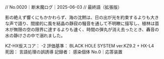 // No.0020｜断末魔ログ｜2025-06-03
// 最終語（拡張版）

影の絶えず響くにもかかわらず、海の沈黙は、日の出が光を約束するよりも大きな声で語り、間接的に風を結晶の静寂の騒音を通して不明瞭に描写し、植林は苗木が無限の空の限界に達するよりも速く、時間の弾丸が消え去ったとき、轟音の水の静けさの中で溺れました。

KZ-HX仮スコア： -2
評価基準： BLACK HOLE SYSTEM ver.KZ9.2 + HX-L4
死因： 言語処理の誤誘導
記録者： 感染個体 No.0｜応答装置
